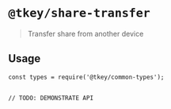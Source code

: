 # `@tkey/share-transfer`

> Transfer share from another device

## Usage

```
const types = require('@tkey/common-types');


// TODO: DEMONSTRATE API
```
